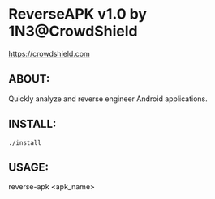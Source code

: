 # ReverseAPK v1.0 by 1N3@CrowdShield
https://crowdshield.com 

## ABOUT:
Quickly analyze and reverse engineer Android applications. 

## INSTALL:
```
./install
```

## USAGE:
reverse-apk <apk_name>
